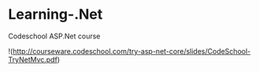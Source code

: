 # Learning-.Net
Codeschool ASP.Net course

!(http://courseware.codeschool.com/try-asp-net-core/slides/CodeSchool-TryNetMvc.pdf)


